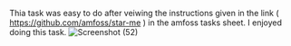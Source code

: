 Thia task was easy to do after veiwing the instructions given in the link ( https://github.com/amfoss/star-me ) in the amfoss tasks sheet. I enjoyed doing this task. 
![Screenshot (52)](https://user-images.githubusercontent.com/92243019/136689682-8df66760-b4aa-49a9-a23d-80de42c0e42b.png)
